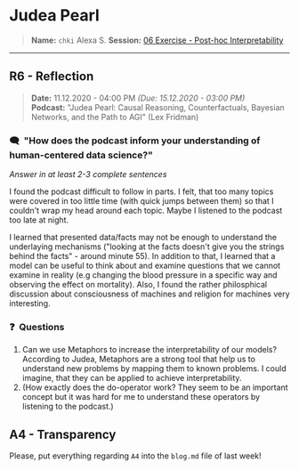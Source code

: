 # Judea Pearl
> **Name:** `chki` Alexa S.
> **Session:** [06 Exercise - Post-hoc Interpretability](https://github.com/FUB-HCC/hcds-winter-2020/wiki/06_exercise)   
----

## R6 - Reflection
> **Date:** 11.12.2020 - 04:00 PM *(Due: 15.12.2020 - 03:00 PM)*<br>
> **Podcast:** "Judea Pearl: Causal Reasoning, Counterfactuals, Bayesian Networks, and the Path to AGI" (Lex Fridman)

### 🗨️&nbsp; "How does the podcast inform your understanding of human-centered data science?"  

_Answer in at least 2-3 complete sentences_

I found the podcast difficult to follow in parts. I felt, that too many topics were covered in too little time (with quick jumps between them) so that I couldn't wrap my head around each topic. Maybe I listened to the podcast too late at night.

I learned that presented data/facts may not be enough to understand the underlaying mechanisms ("looking at the facts doesn't give you the strings behind the facts" - around minute 55). In addition to that, I learned that a model can be useful to think about and examine questions that we cannot examine in reality (e.g changing the blood pressure in a specific way and observing the effect on mortality).
Also, I found the rather philosphical discussion about consciousness of machines and religion for machines very interesting.

### ❓&nbsp; Questions

1. Can we use Metaphors to increase the interpretability of our models? According to Judea, Metaphors are a strong tool that help us to understand new problems by mapping them to known problems. I could imagine, that they can be applied to achieve interpretability.
1. (How exactly does the do-operator work? They seem to be an important concept but it was hard for me to understand these operators by listening to the podcast.)

## A4 - Transparency
Please, put everything regarding `A4` into the `blog.md` file of last week!
